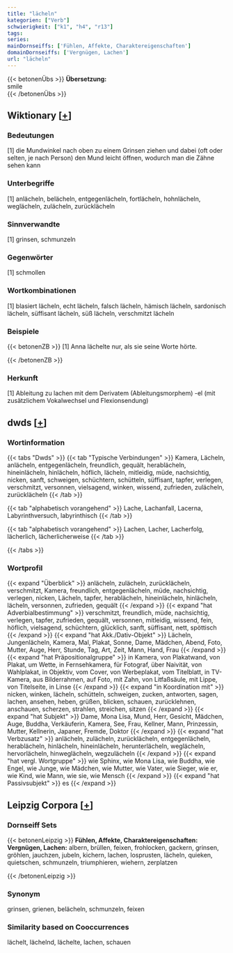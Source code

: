 ```yaml
---
title: "lächeln"
kategorien: ["Verb"]
schwierigkeit: ["k1", "h4", "r13"]
tags:
series:
mainDornseiffs: ['Fühlen, Affekte, Charaktereigenschaften']
domainDornseiffs: ['Vergnügen, Lachen']
url: "lächeln"
---
```


{{< betonenÜbs >}}
**Übersetzung:**  
smile  
{{< /betonenÜbs >}}

## Wiktionary [[+](https://de.wiktionary.org/wiki/lächeln)]

### Bedeutungen
[1] die Mundwinkel nach oben zu einem Grinsen ziehen und dabei (oft oder selten, je nach Person) den Mund leicht öffnen, wodurch man die Zähne sehen kann  

### Unterbegriffe
[1] anlächeln, belächeln, entgegenlächeln, fortlächeln, hohnlächeln, weglächeln, zulächeln, zurücklächeln  

### Sinnverwandte
[1] grinsen, schmunzeln  

### Gegenwörter
[1] schmollen  

### Wortkombinationen
[1] blasiert lächeln, echt lächeln, falsch lächeln, hämisch lächeln, sardonisch lächeln, süffisant lächeln, süß lächeln, verschmitzt lächeln  

### Beispiele
{{< betonenZB >}}
[1] Anna lächelte nur, als sie seine Worte hörte.  

{{< /betonenZB >}}
### Herkunft
[1] Ableitung zu lachen mit dem Derivatem (Ableitungsmorphem) -el (mit zusätzlichem Vokalwechsel und Flexionsendung)  



## dwds [[+](https://www.dwds.de/wb/lächeln)]

### Wortinformation
{{< tabs "Dwds" >}}
{{< tab "Typische Verbindungen" >}}
Kamera, Lächeln, anlächeln, entgegenlächeln, freundlich, gequält, herablächeln, hineinlächeln, hinlächeln, höflich, lächeln, mitleidig, müde, nachsichtig, nicken, sanft, schweigen, schüchtern, schütteln, süffisant, tapfer, verlegen, verschmitzt, versonnen, vielsagend, winken, wissend, zufrieden, zulächeln, zurücklächeln
{{< /tab >}}

{{< tab "alphabetisch vorangehend" >}}
Lache, Lachanfall, Lacerna, Labyrinthversuch, labyrinthisch
{{< /tab >}}

{{< tab "alphabetisch vorangehend" >}}
Lachen, Lacher, Lacherfolg, lächerlich, lächerlicherweise
{{< /tab >}}

{{< /tabs >}}

### Wortprofil
{{< expand "Überblick" >}} anlächeln, zulächeln, zurücklächeln, verschmitzt, Kamera, freundlich, entgegenlächeln, müde, nachsichtig, verlegen, nicken, Lächeln, tapfer, herablächeln, hineinlächeln, hinlächeln, lächeln, versonnen, zufrieden, gequält {{< /expand >}}
{{< expand "hat Adverbialbestimmung" >}} verschmitzt, freundlich, müde, nachsichtig, verlegen, tapfer, zufrieden, gequält, versonnen, mitleidig, wissend, fein, höflich, vielsagend, schüchtern, glücklich, sanft, süffisant, nett, spöttisch {{< /expand >}}
{{< expand "hat Akk./Dativ-Objekt" >}} Lächeln, Jungenlächeln, Kamera, Mal, Plakat, Sonne, Dame, Mädchen, Abend, Foto, Mutter, Auge, Herr, Stunde, Tag, Art, Zeit, Mann, Hand, Frau {{< /expand >}}
{{< expand "hat Präpositionalgruppe" >}} in Kamera, von Plakatwand, von Plakat, um Wette, in Fernsehkamera, für Fotograf, über Naivität, von Wahlplakat, in Objektiv, vom Cover, von Werbeplakat, vom Titelblatt, in TV-Kamera, aus Bilderrahmen, auf Foto, mit Zahn, von Litfaßsäule, mit Lippe, von Titelseite, in Linse {{< /expand >}}
{{< expand "in Koordination mit" >}} nicken, winken, lächeln, schütteln, schweigen, zucken, antworten, sagen, lachen, ansehen, heben, grüßen, blicken, schauen, zurücklehnen, anschauen, scherzen, strahlen, streichen, sitzen {{< /expand >}}
{{< expand "hat Subjekt" >}} Dame, Mona Lisa, Mund, Herr, Gesicht, Mädchen, Auge, Buddha, Verkäuferin, Kamera, See, Frau, Kellner, Mann, Prinzessin, Mutter, Kellnerin, Japaner, Fremde, Doktor {{< /expand >}}
{{< expand "hat Verbzusatz" >}} anlächeln, zulächeln, zurücklächeln, entgegenlächeln, herablächeln, hinlächeln, hineinlächeln, herunterlächeln, weglächeln, hervorlächeln, hinweglächeln, wegzulächeln {{< /expand >}}
{{< expand "hat vergl. Wortgruppe" >}} wie Sphinx, wie Mona Lisa, wie Buddha, wie Engel, wie Junge, wie Mädchen, wie Mutter, wie Vater, wie Sieger, wie er, wie Kind, wie Mann, wie sie, wie Mensch {{< /expand >}}
{{< expand "hat Passivsubjekt" >}} es {{< /expand >}}

## Leipzig Corpora [[+](https://corpora.uni-leipzig.de/en/res?word=lächeln&corpusId=deu_newscrawl-public_2018)]

### Dornseiff Sets
{{< betonenLeipzig >}}
**Fühlen, Affekte, Charaktereigenschaften:**  
**Vergnügen, Lachen:** albern, brüllen, feixen, frohlocken, gackern, grinsen, gröhlen, jauchzen, jubeln, kichern, lachen, losprusten, lächeln, quieken, quietschen, schmunzeln, triumphieren, wiehern, zerplatzen  

{{< /betonenLeipzig >}}

### Synonym
grinsen, grienen, belächeln, schmunzeln, feixen


### Similarity based on Cooccurrences
lächelt, lächelnd, lächelte, lachen, schauen

